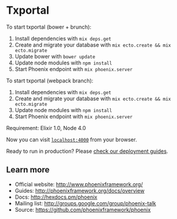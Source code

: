 # Txportal

To start txportal (bower + brunch):

  1. Install dependencies with `mix deps.get`
  2. Create and migrate your database with `mix ecto.create && mix ecto.migrate`
  3. Update bower with `bower update`
  4. Update node modules with `npm install`
  5. Start Phoenix endpoint with `mix phoenix.server`

To start txportal (webpack branch):
  1. Install dependencies with `mix deps.get`
  2. Create and migrate your database with `mix ecto.create && mix ecto.migrate`
  3. Update node modules with `npm install`
  4. Start Phoenix endpoint with `mix phoenix.server`


Requirement: Elixir 1.0, Node 4.0

Now you can visit [`localhost:4000`](http://localhost:4000) from your browser.

Ready to run in production? Please [check our deployment guides](http://www.phoenixframework.org/docs/deployment).

## Learn more

  * Official website: http://www.phoenixframework.org/
  * Guides: http://phoenixframework.org/docs/overview
  * Docs: http://hexdocs.pm/phoenix
  * Mailing list: http://groups.google.com/group/phoenix-talk
  * Source: https://github.com/phoenixframework/phoenix
